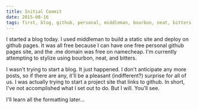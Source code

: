 ```yaml
---
title: Initial Commit
date: 2015-08-16
tags: first, blog, github, personal, middleman, bourbon, neat, bitters, threat
---
```


I started a blog today. I used middleman to build a static site and deploy on github pages. It was all free because I can have one free personal github pages site, and the .me domain was free on namecheap. I'm currently attempting to stylize using bourbon, neat, and bitters. 

I wasn't trying to start a blog. It just happened. I don't anticipate any more posts, so if there are any, it'll be a pleasant (indifferent?) surprise for all of us. I was actually trying to start a project site that links to github. In short, I've not accomplished what I set out to do. But I will. You'll see.

I'll learn all the formatting later...